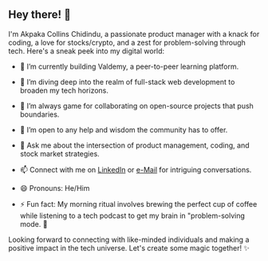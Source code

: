 ## Hey there! 👋

I'm Akpaka Collins Chidindu, a passionate product manager with a knack for coding, a love for stocks/crypto, and a zest for problem-solving through tech. Here's a sneak peek into my digital world:

- 🔭 I’m currently building Valdemy, a peer-to-peer learning platform.
  
- 🌱 I’m diving deep into the realm of full-stack web development to broaden my tech horizons.

- 👯 I’m always game for collaborating on open-source projects that push boundaries.

- 🤔 I’m open to any help and wisdom the community has to offer.

- 💬 Ask me about the intersection of product management, coding, and stock market strategies.

- 📫 Connect with me on [LinkedIn](https://www.linkedin.com/in/akpakacollins/) or [e-Mail](collinsakpaka@gmail.com) for intriguing conversations.

- 😄 Pronouns: He/Him

- ⚡ Fun fact: My morning ritual involves brewing the perfect cup of coffee while listening to a tech podcast to get my brain in "problem-solving mode. 🚀

Looking forward to connecting with like-minded individuals and making a positive impact in the tech universe. Let's create some magic together! ✨

